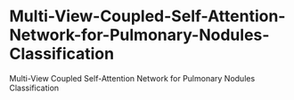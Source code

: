 # Multi-View-Coupled-Self-Attention-Network-for-Pulmonary-Nodules-Classification
Multi-View Coupled Self-Attention Network for Pulmonary Nodules Classification
